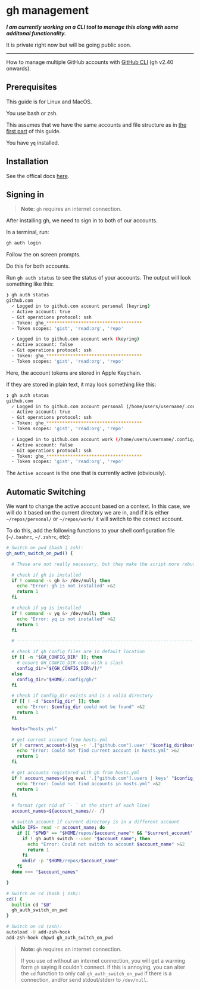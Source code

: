 # gh management

***I am currently working on a CLI tool to manage this along with some additonal functionality.***

It is private right now but will be going public soon.

---

How to manage multiple GitHub accounts with [GitHub CLI](https://cli.github.com/) (gh v2.40 onwards).

## Prerequisites

This guide is for Linux and MacOS.

You use bash or zsh.

This assumes that we have the same accounts and file structure as in [the first part](./README.md) of this guide.

You have `yq` installed.

## Installation

See the offical docs [here](https://github.com/cli/cli#installation).

## Signing in

> **Note:**
> `gh` requires an internet connection.

After installing gh, we need to sign in to both of our accounts.

In a terminal, run:

```bash
gh auth login
```

Follow the on screen prompts.

Do this for both accounts.

Run `gh auth status` to see the status of your accounts. The output will look something like this:

```bash
❯ gh auth status
github.com
  ✓ Logged in to github.com account personal (keyring)
  - Active account: true
  - Git operations protocol: ssh
  - Token: gho_************************************
  - Token scopes: 'gist', 'read:org', 'repo'

  ✓ Logged in to github.com account work (keyring)
  - Active account: false
  - Git operations protocol: ssh
  - Token: gho_************************************
  - Token scopes: 'gist', 'read:org', 'repo'
```

Here, the account tokens are stored in Apple Keychain.

If they are stored in plain text, it may look something like this:

```bash
❯ gh auth status
github.com
  ✓ Logged in to github.com account personal (/home/users/username/.config/gh/hosts.yml)
  - Active account: true
  - Git operations protocol: ssh
  - Token: gho_************************************
  - Token scopes: 'gist', 'read:org', 'repo'

  ✓ Logged in to github.com account work (/home/users/username/.config/gh/hosts.yml)
  - Active account: false
  - Git operations protocol: ssh
  - Token: gho_************************************
  - Token scopes: 'gist', 'read:org', 'repo'
```

The `Active account` is the one that is currently active (obviously).

## Automatic Switching

We want to change the active account based on a context. In this case, we will do it based on the current directory we are in, and if it is either `~/repos/personal/` or `~/repos/work/` it will switch to the correct account.

To do this, add the following functions to your shell configuration file (`~/.bashrc`, `~/.zshrc`, etc):

```bash
# Switch on pwd (bash | zsh):
gh_auth_switch_on_pwd() {

  # These are not really necessary, but they make the script more robust ------

  # check if gh is installed
  if ! command -v gh &> /dev/null; then
    echo "Error: gh is not installed" >&2
    return 1
  fi

  # check if yq is installed
  if ! command -v yq &> /dev/null; then
    echo "Error: yq is not installed" >&2
    return 1
  fi

  # ---------------------------------------------------------------------------

  # check if gh config files are in default location
  if [[ -n "$GH_CONFIG_DIR" ]]; then
    # ensure GH_CONFIG_DIR ends with a slash
    config_dir="${GH_CONFIG_DIR%/}/"
  else
    config_dir="$HOME/.config/gh/"
  fi

  # Check if config_dir exists and is a valid directory
  if [[ ! -d "$config_dir" ]]; then
    echo "Error: $config_dir could not be found" >&2
    return 1
  fi

  hosts="hosts.yml"

  # get current account from hosts.yml
  if ! current_account=$(yq -r '.["github.com"].user' "$config_dir$hosts") 2>/dev/null; then
    echo "Error: Could not find current account in hosts.yml" >&2
    return 1
  fi

  # get accounts registered with gh from hosts.yml
  if ! account_names=$(yq eval '.["github.com"].users | keys' "$config_dir$hosts") 2>/dev/null; then
    echo "Error: Could not find accounts in hosts.yml" >&2
    return 1
  fi

  # format (get rid of `- ` at the start of each line)
  account_names=${account_names//- /}

  # switch account if current directory is in a different account
  while IFS= read -r account_name; do
    if [[ "$PWD" == "$HOME/repos/$account_name"* && "$current_account" != "$account_name" ]]; then
      if ! gh auth switch --user "$account_name"; then
        echo "Error: Could not switch to account $account_name" >&2
        return 1
      fi
      mkdir -p "$HOME/repos/$account_name"
    fi
  done <<< "$account_names"

}

# Switch on cd (bash | zsh):
cd() {
  builtin cd "$@"
  gh_auth_switch_on_pwd
}

# Switch on cd (zsh):
autoload -U add-zsh-hook
add-zsh-hook chpwd gh_auth_switch_on_pwd
```

> **Note:**
> `gh` requires an internet connection.
>
> If you use `cd` without an internet connection, you will get a warning form `gh` saying it couldn't connect.
> If this is annoying, you can alter the `cd` function to only call `gh_auth_switch_on_pwd` if there is a connection, and/or send stdout/stderr to `/dev/null`.
